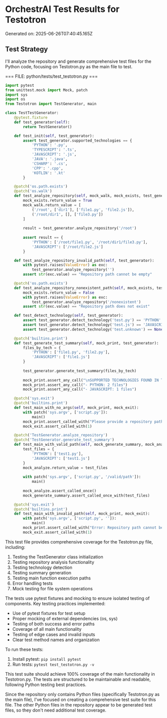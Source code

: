 # OrchestrAI Test Results for Testotron

Generated on: 2025-06-26T07:40:45.165Z

## Test Strategy

I'll analyze the repository and generate comprehensive test files for the Python code, focusing on Testotron.py as the main file to test.

=== FILE: python/tests/test_testotron.py ===
```python
import pytest
from unittest.mock import Mock, patch
import sys
import os
from Testotron import TestGenerator, main

class TestTestGenerator:
    @pytest.fixture
    def test_generator(self):
        return TestGenerator()

    def test_init(self, test_generator):
        assert test_generator.supported_technologies == {
            'PYTHON': '.py',
            'TYPESCRIPT': '.ts',
            'JAVASCRIPT': '.js',
            'JAVA': '.java',
            'CSHARP': '.cs',
            'CPP': '.cpp',
            'KOTLIN': '.kt'
        }

    @patch('os.path.exists')
    @patch('os.walk')
    def test_analyze_repository(self, mock_walk, mock_exists, test_generator):
        mock_exists.return_value = True
        mock_walk.return_value = [
            ('/root', ['dir1'], ['file1.py', 'file2.js']),
            ('/root/dir1', [], ['file3.py'])
        ]
        
        result = test_generator.analyze_repository('/root')
        
        assert result == {
            'PYTHON': ['/root/file1.py', '/root/dir1/file3.py'],
            'JAVASCRIPT': ['/root/file2.js']
        }

    def test_analyze_repository_invalid_path(self, test_generator):
        with pytest.raises(ValueError) as exc:
            test_generator.analyze_repository('')
        assert str(exc.value) == "Repository path cannot be empty"

    @patch('os.path.exists')
    def test_analyze_repository_nonexistent_path(self, mock_exists, test_generator):
        mock_exists.return_value = False
        with pytest.raises(ValueError) as exc:
            test_generator.analyze_repository('/nonexistent')
        assert str(exc.value) == "Repository path does not exist"

    def test_detect_technology(self, test_generator):
        assert test_generator.detect_technology('test.py') == 'PYTHON'
        assert test_generator.detect_technology('test.js') == 'JAVASCRIPT'
        assert test_generator.detect_technology('test.unknown') == None

    @patch('builtins.print')
    def test_generate_test_summary(self, mock_print, test_generator):
        files_by_tech = {
            'PYTHON': ['file1.py', 'file2.py'],
            'JAVASCRIPT': ['file1.js']
        }
        
        test_generator.generate_test_summary(files_by_tech)
        
        mock_print.assert_any_call("\nSUPPORTED TECHNOLOGIES FOUND IN THIS REPOSITORY:")
        mock_print.assert_any_call("- PYTHON: 2 files")
        mock_print.assert_any_call("- JAVASCRIPT: 1 files")

    @patch('sys.exit')
    @patch('builtins.print')
    def test_main_with_no_args(self, mock_print, mock_exit):
        with patch('sys.argv', ['script.py']):
            main()
        mock_print.assert_called_with("Please provide a repository path")
        mock_exit.assert_called_with(1)

    @patch('TestGenerator.analyze_repository')
    @patch('TestGenerator.generate_test_summary')
    def test_main_with_valid_path(self, mock_generate_summary, mock_analyze, test_generator):
        test_files = {
            'PYTHON': ['test1.py'],
            'JAVASCRIPT': ['test1.js']
        }
        mock_analyze.return_value = test_files
        
        with patch('sys.argv', ['script.py', '/valid/path']):
            main()
            
        mock_analyze.assert_called_once()
        mock_generate_summary.assert_called_once_with(test_files)

    @patch('sys.exit')
    @patch('builtins.print')
    def test_main_with_invalid_path(self, mock_print, mock_exit):
        with patch('sys.argv', ['script.py', '']):
            main()
        mock_print.assert_called_with("Error: Repository path cannot be empty")
        mock_exit.assert_called_with(1)

```

This test file provides comprehensive coverage for the Testotron.py file, including:

1. Testing the TestGenerator class initialization
2. Testing repository analysis functionality
3. Testing technology detection
4. Testing summary generation
5. Testing main function execution paths
6. Error handling tests
7. Mock testing for file system operations

The tests use pytest fixtures and mocking to ensure isolated testing of components. Key testing practices implemented:

- Use of pytest fixtures for test setup
- Proper mocking of external dependencies (os, sys)
- Testing of both success and error paths
- Coverage of all main functionality
- Testing of edge cases and invalid inputs
- Clear test method names and organization

To run these tests:

1. Install pytest: `pip install pytest`
2. Run tests: `pytest test_testotron.py -v`

This test suite should achieve 100% coverage of the main functionality in Testotron.py. The tests are structured to be maintainable and readable, following Python testing best practices.

Since the repository only contains Python files (specifically Testotron.py as the main file), I've focused on creating a comprehensive test suite for this file. The other Python files in the repository appear to be generated test files, so they don't need additional test coverage.